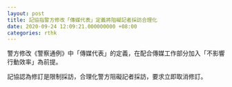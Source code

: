 ```yaml
---
layout: post
title: 記協指警方修改「傳媒代表」定義將阻礙記者採訪合理化
date: 2020-09-24 12:09:21.000000000 +08:00
categories: rthk
---
```


警方修改《警察通例》中「傳媒代表」的定義，在配合傳媒工作部分加入「不影響行動效率」為前提。

記協認為修訂是限制採訪，合理化警方阻礙記者採訪，要求立即取消修訂。

